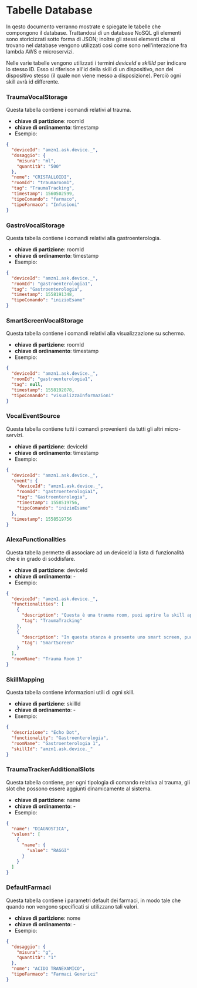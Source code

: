 # Tabelle Database
In qesto documento verranno mostrate e spiegate le tabelle che compongono il database.
Trattandosi di un database NoSQL gli elementi sono storicizzati sotto forma di JSON; 
inoltre gli stessi elementi che si trovano nel database vengono utilizzati così come sono nell'interazione fra lambda AWS e microservizi.

Nelle varie tabelle vengono utilizzati i termini _deviceId_ e _skillId_ per indicare lo stesso ID. Esso si riferisce all'id della skill di un dispositivo, non del dispositivo stesso (il quale non viene messo a disposizione). Perciò ogni skill avrà id differente.

### TraumaVocalStorage
Questa tabella contiene i comandi relativi al trauma.

- __chiave di partizione__: roomId
- __chiave di ordinamento__: timestamp
- Esempio:
```json
{
  "deviceId": "amzn1.ask.device._",
  "dosaggio": {
    "misura": "ml",
    "quantità": "500"
  },
  "nome": "CRISTALLOIDI",
  "roomId": "traumaroom1",
  "tag": "TraumaTracking",
  "timestamp": 1560502599,
  "tipoComando": "farmaco",
  "tipoFarmaco": "Infusioni"
}
```

### GastroVocalStorage
Questa tabella contiene i comandi relativi alla gastroenterologia.

- __chiave di partizione__: roomId
- __chiave di ordinamento__: timestamp
- Esempio:
```json
{
  "deviceId": "amzn1.ask.device._",
  "roomId": "gastroenterologia1",
  "tag": "Gastroenterologia",
  "timestamp": 1558191348,
  "tipoComando": "inizioEsame"
}
```

### SmartScreenVocalStorage
Questa tabella contiene i comandi relativi alla visualizzazione su schermo.

- __chiave di partizione__: roomId
- __chiave di ordinamento__: timestamp
- Esempio:
```json
{
  "deviceId": "amzn1.ask.device._",
  "roomId": "gastroenterologia1",
  "tag": null,
  "timestamp": 1558192078,
  "tipoComando": "visualizzaInformazioni"
}
```

### VocalEventSource
Questa tabella contiene tutti i comandi provenienti da tutti gli altri micro-servizi.

- __chiave di partizione__: deviceId
- __chiave di ordinamento__: timestamp
- Esempio:
```json
{
  "deviceId": "amzn1.ask.device._",
  "event": {
    "deviceId": "amzn1.ask.device._",
    "roomId": "gastroenterologia1",
    "tag": "Gastroenterologia",
    "timestamp": 1558519756,
    "tipoComando": "inizioEsame"
  },
  "timestamp": 1558519756
}
```
### AlexaFunctionalities
Questa tabella permette di associare ad un deviceId la lista di funzionalità che è in grado di soddisfare.

- __chiave di partizione__: deviceId
- __chiave di ordinamento__: -
- Esempio:
```json
{
  "deviceId": "amzn1.ask.device._",
  "functionalities": [
    {
      "description": "Questa è una trauma room, puoi aprire la skill apposita  dicendo: Alexa apri trauma <break strength='strong'/>. In questa stanza potra registrare l'esecuzione di manovre, di diagnostiche o la somministrazione di farmaci.",
      "tag": "TraumaTracking"
    },
    {
      "description": "In questa stanza è presente uno smart screen, puoi aprire la skill per comandarlo tramite comandi vocali dicendo: Alexa apri comandi schermo",
      "tag": "SmartScreen"
    }
  ],
  "roomName": "Trauma Room 1"
}
```

### SkillMapping
Questa tabella contiene informazioni utili di ogni skill.

- __chiave di partizione__: skillId
- __chiave di ordinamento__: -
- Esempio:
```json
{
  "descrizione": "Echo Dot",
  "functionality": "Gastroenterologia",
  "roomName": "Gastroenterologia 1",
  "skillId": "amzn1.ask.device._"
}
```

### TraumaTrackerAdditionalSlots
Questa tabella contiene, per ogni tipologia di comando relativa al trauma, gli slot che possono essere aggiunti dinamicamente al sistema.

- __chiave di partizione__: name
- __chiave di ordinamento__: -
- Esempio:
```json
{
  "name": "DIAGNOSTICA",
  "values": [
    {
      "name": {
        "value": "RAGGI"
      }
    }
  ]
}
```

### DefaultFarmaci
Questa tabella contiene i parametri default dei farmaci, in modo tale che quando non vengono specificati si utilizzano tali valori.

- __chiave di partizione__: nome
- __chiave di ordinamento__: -
- Esempio:
```json
{
  "dosaggio": {
    "misura": "g",
    "quantità": "1"
  },
  "nome": "ACIDO TRANEXAMICO",
  "tipoFarmaco": "Farmaci Generici"
}
```
